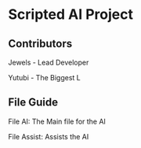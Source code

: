 <h1>Scripted AI Project</h1>


<h2>Contributors</h2>

<p>Jewels - Lead Developer</p>





<p>Yutubi - The Biggest L<p>

<h2>File Guide</h2>

<p>File AI:
The Main file for the AI</p>
<p>File Assist:
Assists the AI</p>
